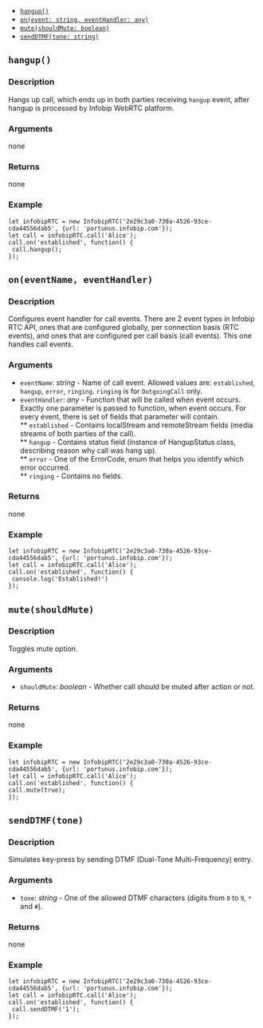 * [`hangup()`](#hangup)
* [`on(event: string, eventHandler: any)`](#on)
* [`mute(shouldMute: boolean)`](#mute)
* [`sendDTMF(tone: string)`](#sendDTMF)

<a name="hangup"></a>
## `hangup()`

### Description
Hangs up call, which ends up in both parties receiving `hangup` event, after hangup is processed by Infobip WebRTC platform.

### Arguments
none

### Returns
none

### Example
```
let infobipRTC = new InfobipRTC('2e29c3a0-730a-4526-93ce-cda44556dab5', {url: 'portunus.infobip.com'});
let call = infobipRTC.call('Alice');
call.on('established', function() {
 call.hangup();
});
```

<a name="on"></a>
## `on(eventName, eventHandler)`

### Description
Configures event handler for call events. There are 2 event types in Infobip RTC API, ones that are configured globally, per connection basis (RTC events), and ones that are configured per call basis (call events). This one handles call events.

### Arguments
* `eventName`: *string* - Name of call event. Allowed values are: `established`, `hangup`, `error`, `ringing`. `ringing` is for `OutgoingCall` only.
* `eventHandler`: *any* - Function that will be called when event occurs. Exactly one parameter is passed to function, when event occurs. For every event, there is set of fields that parameter will contain.  
** `established` - Contains localStream and remoteStream fields (media streams of both parties of the call).  
** `hangup` - Contains status field (instance of HangupStatus class, describing reason why call was hang up).  
** `error` - One of the ErrorCode, enum that helps you identify which error occurred.  
** `ringing` - Contains no fields.  

### Returns
none

### Example
```
let infobipRTC = new InfobipRTC('2e29c3a0-730a-4526-93ce-cda44556dab5', {url: 'portunus.infobip.com'});
let call = infobipRTC.call('Alice');
call.on('established', function() {
 console.log('Established!')
});
```

<a name="mute"></a>
## `mute(shouldMute)`

### Description
Toggles mute option.

### Arguments
* `shouldMute`: *boolean* - Whether call should be muted after action or not.

### Returns
none

### Example
```
let infobipRTC = new InfobipRTC('2e29c3a0-730a-4526-93ce-cda44556dab5', {url: 'portunus.infobip.com'});
let call = infobipRTC.call('Alice');
call.on('established', function() {
call.mute(true);
});
```


<a name="sendDTMF"></a>
## `sendDTMF(tone)`

### Description
Simulates key-press by sending DTMF (Dual-Tone Multi-Frequency) entry.

### Arguments
* `tone`: *string* - One of the allowed DTMF characters (digits from `0` to `9`, `*` and `#`).

### Returns
none

### Example
```
let infobipRTC = new InfobipRTC('2e29c3a0-730a-4526-93ce-cda44556dab5', {url: 'portunus.infobip.com'});
let call = infobipRTC.call('Alice');
call.on('established', function() {
 call.sendDTMF('1');
});
```